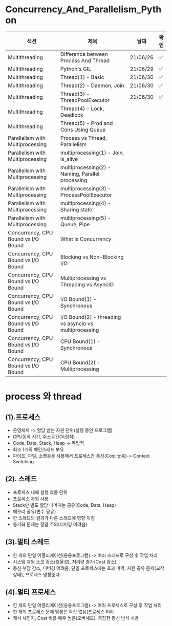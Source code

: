 # Concurrency_And_Parallelism_Python


|섹션|제목|날짜|확인|
|---|----|----|---|
|Multithreading|Difference between Process And Thread|21/06/26|✅|
|Multithreading|Python's GIL|21/06/29|✅|
|Multithreading|Thread(1) - Basic|21/06/30|✅|
|Multithreading|Thread(2) - Daemon, Join|21/06/30|✅|
|Multithreading|Thread(3) - ThreadPoolExecutor|21/06/30|✅|
|Multithreading|Thread(4) - Lock, Deadlock|||
|Multithreading|Thread(5) - Prod and Cons Using Queue|||
|Parallelism with Multiprocessing|Process vs Thread, Parallelism|||
|Parallelism with Multiprocessing|multiprocessing(1) - Join, is_alive|||
|Parallelism with Multiprocessing|multiprocessing(2) - Naming, Parallel processing|||
|Parallelism with Multiprocessing|multiprocessing(3) - ProcessPoolExecutor|||
|Parallelism with Multiprocessing|multiprocessing(4) - Sharing state|||
|Parallelism with Multiprocessing|multiprocessing(5) - Queue, Pipe|||
|Concurrency, CPU Bound vs I/O Bound|What Is Concurrency|||
|Concurrency, CPU Bound vs I/O Bound|Blocking vs Non-Blocking I/O|||
|Concurrency, CPU Bound vs I/O Bound|Multiprocessing vs Threading vs AsyncIO|||
|Concurrency, CPU Bound vs I/O Bound|I/O Bound(1) - Synchronous|||
|Concurrency, CPU Bound vs I/O Bound|I/O Bound(2) - threading vs asyncio vs multiprocessing|||
|Concurrency, CPU Bound vs I/O Bound|CPU Bound(1) - Synchronous|||
|Concurrency, CPU Bound vs I/O Bound|CPU Bound(2) - Multiprocessing|||


# process 와 thread

## (1).프로세스
   - 운영체제 -> 할당 받는 자원 단위(실행 중인 프로그램)
   - CPU동작 시간, 주소공간(독립적)
   - Code, Data, Stack, Heap -> 독립적
   - 최소 1개의 메인스레드 보유
   - 파이프, 파일, 소켓등을 사용해서 프로세스간 통신(Cost 높음)-> Context Switching

## (2). 스레드
   - 프로세스 내에 실행 흐름 단위
   - 프로세스 자원 사용
   - Stack만 별도 할당 나머지는 공유(Code, Data, Heap)
   - 메모리 공유(변수 공유)
   - 한 스레드의 결과가 다른 스레드에 영향 끼침
   - 동기화 문제는 정말 주의(디버깅 어려움)

## (3).멀티 스레드
   - 한 개의 단일 어플리케이션(응용프로그램) -> 여러 스레드로 구성 후 작업 처리
   - 시스템 자원 소모 감소(효율성), 처리량 증가(Cost 감소)
   - 통신 부담 감소, 디버깅 어려움, 단일 프로세스에는 효과 미약, 자원 공유 문제(교착상태), 프로세스 영향준다.

## (4).멀티 프로세스
   - 한 개의 단일 어플리케이션(응용프로그램) -> 여러 프로세스로 구성 후 작업 처리
   - 한 개의 프로세스 문제 발생은 확산 없음(프로세스 Kill)
   - 캐시 체인지, Cost 비용 매우 높음(오버헤드), 복잡한 통신 방식 사용




